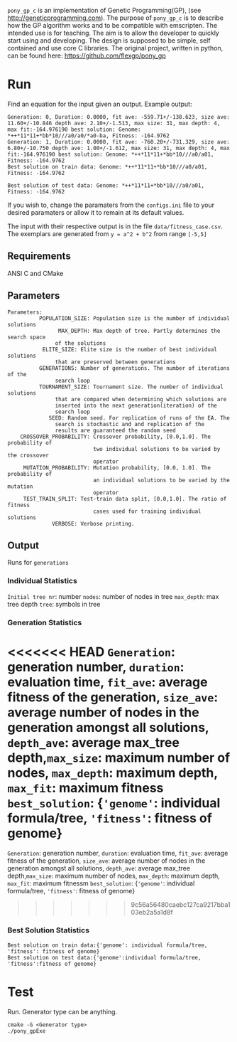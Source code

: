 `pony_gp_c` is an implementation of Genetic Programming(GP), 
(see <http://geneticprogramming.com>). The purpose of `pony_gp_c` is to describe how 
the GP algorithm works and to be compatible with emscripten. The intended use is for 
teaching. The aim is to allow the developer to quickly start using and developing. 
The design is supposed to be simple, self contained and use core C libraries. The original
project, written in python, can be found here: https://github.com/flexgp/pony_gp

# Run

Find an equation for the input given an output.
Example output:
```
Generation: 0, Duration: 0.0000, fit ave: -559.71+/-138.623, size ave: 11.60+/-10.846 depth ave: 2.10+/-1.513, max size: 31, max depth: 4, max fit:-164.976190 best solution: Genome: *++*11*11+*bb*10///a0/a0/*a0-ba, Fitness: -164.9762
Generation: 1, Duration: 0.0000, fit ave: -760.20+/-731.329, size ave: 6.80+/-10.750 depth ave: 1.00+/-1.612, max size: 31, max depth: 4, max fit:-164.976190 best solution: Genome: *++*11*11+*bb*10///a0/a01, Fitness: -164.9762
Best solution on train data: Genome: *++*11*11+*bb*10///a0/a01, Fitness: -164.9762

Best solution of test data: Genome: *++*11*11+*bb*10///a0/a01, Fitness: -164.9762
```

If you wish to,
change the paramaters from the `configs.ini` file to your desired
paramaters or allow it to remain at its default values.

The input with their respective output is in the file `data/fitness_case.csv`. The
exemplars are generated from `y = a^2 + b^2` from range `[-5,5]`


## Requirements

ANSI C and CMake


## Parameters
```
Parameters:
          POPULATION_SIZE: Population size is the number of individual solutions
                MAX_DEPTH: Max depth of tree. Partly determines the search space
			   of the solutions
	       ELITE_SIZE: Elite size is the number of best individual solutions
			   that are preserved between generations
	      GENERATIONS: Number of generations. The number of iterations of the
			   search loop
          TOURNAMENT_SIZE: Tournament size. The number of individual solutions
			   that are compared when determining which solutions are
			   inserted into the next generation(iteration) of the
			   search loop
		     SEED: Random seed. For replication of runs of the EA. The
			   search is stochastic and and replication of the
			   results are guaranteed the random seed
    CROSSOVER_PROBABILITY: Crossover probability, [0.0,1.0]. The probability of
                           two individual solutions to be varied by the crossover
                           operator
     MUTATION_PROBABILITY: Mutation probability, [0.0, 1.0]. The probability of
                           an individual solutions to be varied by the mutation
                           operator
	 TEST_TRAIN_SPLIT: Test-train data split, [0.0,1.0]. The ratio of fitness
                           cases used for training individual solutions
	          VERBOSE: Verbose printing.
```

## Output
Runs for `generations`

### Individual Statistics

`Initial tree nr`: number `nodes`: number of nodes in tree `max_depth`: max tree depth `tree`: symbols in tree

### Generation Statistics
<<<<<<< HEAD
`Generation`: generation number, `duration`: evaluation time, `fit_ave`: average fitness of the generation, `size_ave`: average number of nodes in the generation amongst all solutions, `depth_ave`: average max_tree depth,`max_size`: maximum number of nodes, `max_depth`: maximum depth, `max_fit`: maximum fitness `best_solution`: {`'genome'`: individual formula/tree, `'fitness'`: fitness of genome}
=======
`Generation`: generation number, `duration`: evaluation time, `fit_ave`: average fitness of the generation, `size_ave`: average number of nodes in the generation amongst all solutions, `depth_ave`: average max_tree depth,`max_size`: maximum number of nodes, `max_depth`: maximum depth, `max_fit`: maximum fitnessm `best_solution`: {`'genome'`: individual formula/tree, `'fitness'`: fitness of genome}
>>>>>>> 9c56a56480caebc127ca9217bba103eb2a5a1d8f

### Best Solution Statistics
```
Best solution on train data:{'genome': individual formula/tree, 'fitness': fitness of genome}
Best solution on test data:{'genome':individual formula/tree, 'fitness':fitness of genome}
```

# Test
Run. Generator type can be anything.
```
cmake -G <Generator type> 
./pony_gpExe
```
